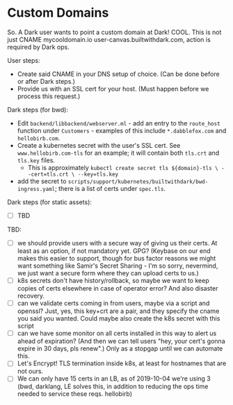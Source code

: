 Custom Domains
==============

So. A Dark user wants to point a custom domain at Dark! COOL. This is not just
CNAME mycooldomain.io user-canvas.builtwithdark.com, action is required by Dark
ops.

User steps:
- Create said CNAME in your DNS setup of choice. (Can be done before or after
  Dark steps.)
- Provide us with an SSL cert for your host. (Must happen before we process this
  request.)

Dark steps (for bwd):
- Edit `backend/libbackend/webserver.ml` - add an entry to the `route_host`
  function under `Customers` - examples of this include `*.dabblefox.com` and
`hellobirb.com`.
- Create a kubernetes secret with the user's SSL cert. See
  `www.hellobirb.com-tls` for an example; it will contain both `tls.crt` and
`tls.key` files.
  - This is approximately ```kubectl create secret tls ${domain}-tls \
  --cert=tls.crt \
  --key=tls.key```
- add the secret to `scripts/support/kubernetes/builtwithdark/bwd-ingress.yaml`;
  there is a list of certs under `spec.tls`.

Dark steps (for static assets):
- [ ] TBD

TBD:
- [ ] we should provide users with a secure way of giving us their certs. At least
as an option, if not mandatory yet. GPG? (Keybase on our end makes this easier
to support, though for bus factor reasons we might want something like Samir's
Secret Sharing - I'm so sorry, nevermind, we just want a secure form where they
can upload certs to us.)
- [ ] k8s secrets don't have history/rollback, so maybe we want to keep copies of certs elsewhere in case of operator error? And also disaster recovery.
- [ ] can we validate certs coming in from users, maybe via a script and openssl?
Just, yes, this key+crt are a pair, and they specify the cname you said you
wanted. Could maybe also create the k8s secret with this script
- [ ] can we have some monitor on all certs installed in this way to alert us
ahead of expiration? (And then we can tell users "hey, your cert's gonna expire
in 30 days, pls renew".) Only as a stopgap until we can automate this.
- [ ] Let's Encrypt! TLS termination inside k8s, at least for hostnames that are
not ours.
- [ ] We can only have 15 certs in an LB, as of 2019-10-04 we're using 3 (bwd, darklang, LE solves this, in addition to reducing the ops time needed to service these reqs.
hellobirb)

